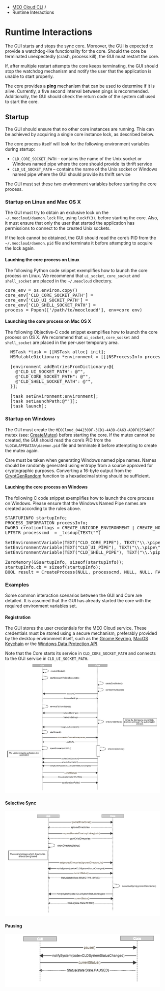 <ul class="breadcrumb">
  <li><a href="#!meocloud-cli">MEO Cloud CLI</a> <span class="divider">/</span></li>
  <li>Runtime Interactions</li>
</ul>

Runtime Interactions
====================

The GUI starts and stops the sync core. Moreover, the GUI is expected to provide a watchdog-like functionality for the core. Should the core be terminated unexpectedly (crash, process kill), the GUI must restart the core.

If, after multiple restart attempts the core keeps terminating, the GUI should stop the watchdog mechanism and notify the user that the application is unable to start properly.

The core provides a **ping** mechanism that can be used to determine if it is alive.  Currently, a five second interval between pings is recommended. Additionally, the GUI should check the return code of the system call used to start the core.

Startup
-------

The GUI should ensure that no other core instances are running. This can be achieved by acquiring a single core instance lock, as described below.

The core process itself will look for the following environment variables during startup:

-	`CLD_CORE_SOCKET_PATH` – contains the name of the Unix socket or Windows named pipe where the core should provide its thrift service
-	`CLD_UI_SOCKET_PATH` – contains the name of the Unix socket or Windows named pipe where the GUI should provide its thrift service

The GUI must set these two environment variables before starting the core process.

### Startup on Linux and Mac OS X
The GUI must try to obtain an exclusive lock on the `~/.meocloud/daemon.lock` file, using `lockf(3)`, before starting the core. Also, it must ensure that only the user that started the application has permissions to connect to the created Unix sockets.

If the lock cannot be obtained, the GUI should read the core’s PID from the `~/.meocloud/daemon.pid` file and terminate it before attempting to acquire the lock again.


#### Lauching the core process on Linux

The following Python code snippet exemplifies how to launch the core process on Linux. We recommend that `ui_socket`, `core_socket` and `shell_socket` are placed in the `~/.meocloud` directory.

<pre class="prettyprint">
core_env = os.environ.copy()
core_env['CLD_CORE_SOCKET_PATH'] = <core_socket>
core_env['CLD_UI_SOCKET_PATH'] = <ui_socket>
core_env['CLD_SHELL_SOCKET_PATH'] = <shell_socket>
process = Popen(['/path/to/meocloudd'], env=core_env)
</pre>

#### Launching the core process on Mac OS X

The following Objective-C code snippet exemplifies how to launch the core process on OS X. We recommend that `ui_socket`, `core_socket` and `shell_socket` are placed in the per-user temporary area.

<pre class="prettyprint">
  NSTask *task = [[NSTask alloc] init];    
  NSMutableDictionary *environment = [[[NSProcessInfo processInfo] environment] mutableCopy];

  [environment addEntriesFromDictionary:@{
    @"CLD_UI_SOCKET_PATH": @"</path/to/ui_socket>",
    @"CLD_CORE_SOCKET_PATH": @"</path/to/core_socket>",
    @"CLD_SHELL_SOCKET_PATH": @"</path/to/shell_socket>",
  }];
    
  [task setEnvironment:environment];
  [task setLaunchPath:@"</path/to/meocloudd>"]];
  [task launch];
</pre>

### Startup on Windows
The GUI must create the `MEOCloud_044230DF-3CD1-4A3D-8A63-ADDF0255400F` mutex (see: [CreateMutex](http://msdn.microsoft.com/en-us/library/windows/desktop/ms682411.aspx)) before starting the core. If the mutex cannot be created, the GUI should read the core’s PID from the `%LOCALAPPDATA%\daemon.pid` file and terminate it before attempting to create the mutex again.

Care must be taken when generating Windows named pipe names. Names should be randomly generated using entropy from a source approved for cryptographic purposes. Converting a 16-byte output from the [CryptGenRandom](http://msdn.microsoft.com/en-us/library/windows/desktop/aa379942.aspx) function to a hexadecimal string should be sufficient.

#### Lauching the core process on Windows

The following C code snippet exemplifies how to launch the core process on Windows. Please ensure that the Windows Named Pipe names are created according to the rules above.

<pre class="prettyprint">
STARTUPINFO startupInfo; 
PROCESS_INFORMATION processInfo; 
DWORD creationflags = CREATE_UNICODE_ENVIRONMENT | CREATE_NO_WINDOW; 
LPTSTR processcmd  = _tcsdup(TEXT("<Path\To\meocloudd.exe>")

SetEnvironmentVariable(TEXT("CLD_CORE_PIPE"), TEXT("\\.\pipe\<core_pipe>"));
SetEnvironmentVariable(TEXT("CLD_UI_PIPE"), TEXT("\\.\pipe\<ui_pipe>"));
SetEnvironmentVariable(TEXT("CLD_SHELL_PIPE"), TEXT("\\.\pipe\<shell_pipe>"));

ZeroMemory(&SsartupInfo, sizeof(startupInfo));
startupInfo.cb = sizeof(startupInfo);
BOOL result = CreateProcess(NULL, processcmd, NULL, NULL, FALSE, creationflags, NULL, NULL, &startupInfo, &processInfo);
</pre>

### Examples

Some common interaction scenarios between the GUI and Core are detailed. It is assumed that the GUI has already started the core with the required environment variables set.

#### Registration

The GUI stores the user credentials for the MEO Cloud service. These credentials must be stored using a secure mechanism, preferably provided by the desktop environment itself, such as the [Gnome Keyring](https://wiki.gnome.org/action/show/Projects/GnomeKeyring), [MacOS Keychain](https://developer.apple.com/library/mac/documentation/security/Reference/keychainservices/Reference/reference.html) or the [Windows Data Protection API](http://msdn.microsoft.com/en-us/library/ms995355.aspx).

Note that the Core starts its service in ```CLD_CORE_SOCKET_PATH``` and connects to the GUI service in ```CLD_UI_SOCKET_PATH```. 
![Registration](registration.png)


#### Selective Sync
![Selective Sync](selective_sync.png)

#### Pausing
![Pausing](pausing.png)

